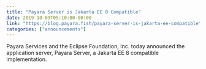 ```yaml
---
title: "Payara Server is Jakarta EE 8 Compatible"
date: 2019-10-09T05:10:00-00:00
link: "https://blog.payara.fish/payara-server-is-jakarta-ee-compatible"
categories: ["announcements"]
---
```


Payara Services and the Eclipse Foundation, Inc. today announced the application server, Payara Server, a Jakarta EE 8 compatible implementation.

<!--more-->

